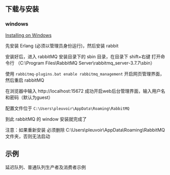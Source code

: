 

## 下载与安装

### windows 

[Installing on Windows](https://www.rabbitmq.com/install-windows.html)

先安装 Erlang (必须以管理员身份运行)，然后安装 rabbit

安装好后，进入 rabbitMQ 安装目录下的 sbin 目录，在目录下 shift+右键 打开命令行
（C:\Program Files\RabbitMQ Server\rabbitmq_server-3.7.7\sbin）

使用 `rabbitmq-plugins.bat enable rabbitmq_management` 开启网页管理界面，然后重启 rabbitMQ 

在浏览器中输入 http://localhost:15672 成功开启web后台管理界面，输入用户名和密码（默认为guest）

配置文件位于 `C:\Users\pleuvoir\AppData\Roaming\RabbitMQ`

到此 rabbitMQ 的 window 安装就完成了

注意：如果重新安装 必须删除 C:\Users\pleuvoir\AppData\Roaming\RabbitMQ 文件夹，否则无法启动


## 示例

延迟队列、普通队列生产者及消费者示例
